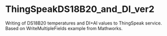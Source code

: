 # ThingSpeakDS18B20_and_DI_ver2
Writing of DS18B20 temperatures and DI+AI values to ThingSpeak service. Based on WriteMultipleFields example from Mathworks. 
